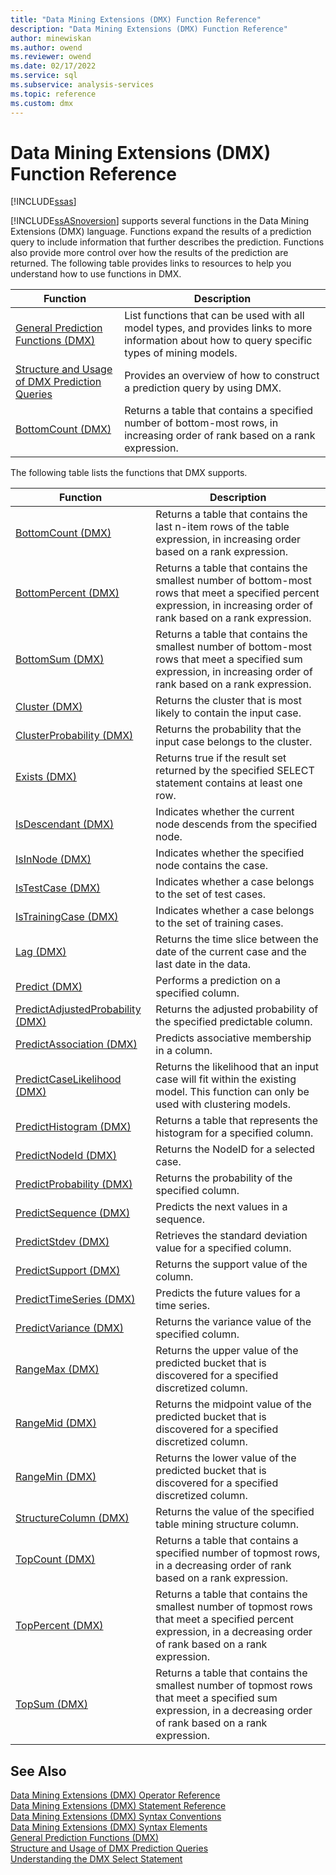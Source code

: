 ```yaml
---
title: "Data Mining Extensions (DMX) Function Reference"
description: "Data Mining Extensions (DMX) Function Reference"
author: minewiskan
ms.author: owend
ms.reviewer: owend
ms.date: 02/17/2022
ms.service: sql
ms.subservice: analysis-services
ms.topic: reference
ms.custom: dmx
---
```

# Data Mining Extensions (DMX) Function Reference
[!INCLUDE[ssas](../includes/applies-to-version/ssas.md)]

  [!INCLUDE[ssASnoversion](../includes/ssasnoversion-md.md)] supports several functions in the Data Mining Extensions (DMX) language. Functions expand the results of a prediction query to include information that further describes the prediction. Functions also provide more control over how the results of the prediction are returned. The following table provides links to resources to help you understand how to use functions in DMX.  
  
|Function|Description|  
|--------------|-----------------|  
|[General Prediction Functions &#40;DMX&#41;](../dmx/general-prediction-functions-dmx.md)|List functions that can be used with all model types, and provides links to more information about how to query specific types of mining models.|  
|[Structure and Usage of DMX Prediction Queries](../dmx/structure-and-usage-of-dmx-prediction-queries.md)|Provides an overview of how to construct a prediction query by using DMX.|  
|[BottomCount &#40;DMX&#41;](../dmx/bottomcount-dmx.md)|Returns a table that contains a specified number of bottom-most rows, in increasing order of rank based on a rank expression.|  
  
 The following table lists the functions that DMX supports.  
  
|Function|Description|  
|--------------|-----------------|  
|[BottomCount &#40;DMX&#41;](../dmx/bottomcount-dmx.md)|Returns a table that contains the last n-item rows of the table expression, in increasing order based on a rank expression.|  
|[BottomPercent &#40;DMX&#41;](../dmx/bottompercent-dmx.md)|Returns a table that contains the smallest number of bottom-most rows that meet a specified percent expression, in increasing order of rank based on a rank expression.|  
|[BottomSum &#40;DMX&#41;](../dmx/bottomsum-dmx.md)|Returns a table that contains the smallest number of bottom-most rows that meet a specified sum expression, in increasing order of rank based on a rank expression.|  
|[Cluster &#40;DMX&#41;](../dmx/cluster-dmx.md)|Returns the cluster that is most likely to contain the input case.|  
|[ClusterProbability &#40;DMX&#41;](../dmx/clusterprobability-dmx.md)|Returns the probability that the input case belongs to the cluster.|  
|[Exists &#40;DMX&#41;](../dmx/exists-dmx.md)|Returns true if the result set returned by the specified SELECT statement contains at least one row.|  
|[IsDescendant &#40;DMX&#41;](../dmx/isdescendant-dmx.md)|Indicates whether the current node descends from the specified node.|  
|[IsInNode &#40;DMX&#41;](../dmx/isinnode-dmx.md)|Indicates whether the specified node contains the case.|  
|[IsTestCase &#40;DMX&#41;](../dmx/istestcase-dmx.md)|Indicates whether a case belongs to the set of test cases.|  
|[IsTrainingCase &#40;DMX&#41;](../dmx/istrainingcase-dmx.md)|Indicates whether a case belongs to the set of training cases.|  
|[Lag &#40;DMX&#41;](../dmx/lag-dmx.md)|Returns the time slice between the date of the current case and the last date in the data.|  
|[Predict &#40;DMX&#41;](../dmx/predict-dmx.md)|Performs a prediction on a specified column.|  
|[PredictAdjustedProbability &#40;DMX&#41;](../dmx/predictadjustedprobability-dmx.md)|Returns the adjusted probability of the specified predictable column.|  
|[PredictAssociation &#40;DMX&#41;](../dmx/predictassociation-dmx.md)|Predicts associative membership in a column.|  
|[PredictCaseLikelihood &#40;DMX&#41;](../dmx/predictcaselikelihood-dmx.md)|Returns the likelihood that an input case will fit within the existing model. This function can only be used with clustering models.|  
|[PredictHistogram &#40;DMX&#41;](../dmx/predicthistogram-dmx.md)|Returns a table that represents the histogram for a specified column.|  
|[PredictNodeId &#40;DMX&#41;](../dmx/predictnodeid-dmx.md)|Returns the NodeID for a selected case.|  
|[PredictProbability &#40;DMX&#41;](../dmx/predictprobability-dmx.md)|Returns the probability of the specified column.|  
|[PredictSequence &#40;DMX&#41;](../dmx/predictsequence-dmx.md)|Predicts the next values in a sequence.|  
|[PredictStdev &#40;DMX&#41;](../dmx/predictstdev-dmx.md)|Retrieves the standard deviation value for a specified column.|  
|[PredictSupport &#40;DMX&#41;](../dmx/predictsupport-dmx.md)|Returns the support value of the column.|  
|[PredictTimeSeries &#40;DMX&#41;](../dmx/predicttimeseries-dmx.md)|Predicts the future values for a time series.|  
|[PredictVariance &#40;DMX&#41;](../dmx/predictvariance-dmx.md)|Returns the variance value of the specified column.|  
|[RangeMax &#40;DMX&#41;](../dmx/rangemax-dmx.md)|Returns the upper value of the predicted bucket that is discovered for a specified discretized column.|  
|[RangeMid &#40;DMX&#41;](../dmx/rangemid-dmx.md)|Returns the midpoint value of the predicted bucket that is discovered for a specified discretized column.|  
|[RangeMin &#40;DMX&#41;](../dmx/rangemin-dmx.md)|Returns the lower value of the predicted bucket that is discovered for a specified discretized column.|  
|[StructureColumn &#40;DMX&#41;](../dmx/structurecolumn-dmx.md)|Returns the value of the specified table mining structure column.|  
|[TopCount &#40;DMX&#41;](../dmx/topcount-dmx.md)|Returns a table that contains a specified number of topmost rows, in a decreasing order of rank based on a rank expression.|  
|[TopPercent &#40;DMX&#41;](../dmx/toppercent-dmx.md)|Returns a table that contains the smallest number of topmost rows that meet a specified percent expression, in a decreasing order of rank based on a rank expression.|  
|[TopSum &#40;DMX&#41;](../dmx/topsum-dmx.md)|Returns a table that contains the smallest number of topmost rows that meet a specified sum expression, in a decreasing order of rank based on a rank expression.|  
  
## See Also  
 [Data Mining Extensions &#40;DMX&#41; Operator Reference](../dmx/data-mining-extensions-dmx-operator-reference.md)   
 [Data Mining Extensions &#40;DMX&#41; Statement Reference](../dmx/data-mining-extensions-dmx-statements.md)   
 [Data Mining Extensions &#40;DMX&#41; Syntax Conventions](../dmx/data-mining-extensions-dmx-syntax-conventions.md)   
 [Data Mining Extensions &#40;DMX&#41; Syntax Elements](../dmx/data-mining-extensions-dmx-syntax-elements.md)   
 [General Prediction Functions &#40;DMX&#41;](../dmx/general-prediction-functions-dmx.md)   
 [Structure and Usage of DMX Prediction Queries](../dmx/structure-and-usage-of-dmx-prediction-queries.md)   
 [Understanding the DMX Select Statement](../dmx/understanding-the-dmx-select-statement.md)  
  
  
